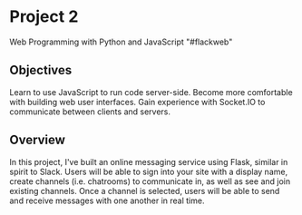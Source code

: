 # Project 2

Web Programming with Python and JavaScript
"#flackweb"

## Objectives
Learn to use JavaScript to run code server-side.
Become more comfortable with building web user interfaces.
Gain experience with Socket.IO to communicate between clients and servers.

## Overview
In this project, I've built an online messaging service using Flask, similar in spirit to Slack. Users
will be able to sign into your site with a display name, create channels (i.e. chatrooms) to
communicate in, as well as see and join existing channels. Once a channel is selected, users will
be able to send and receive messages with one another in real time.
